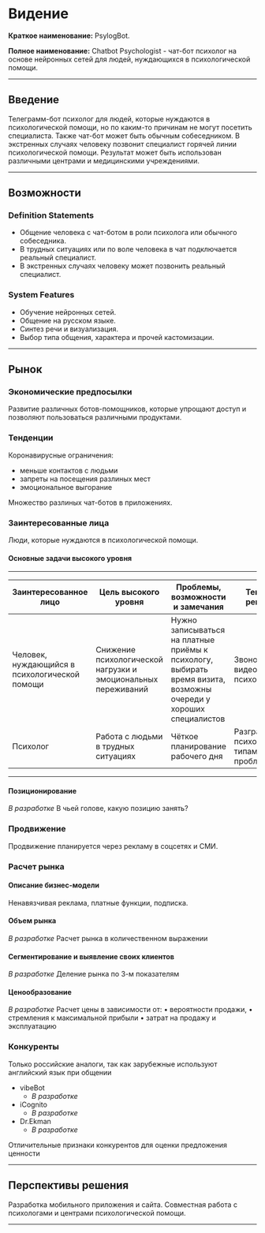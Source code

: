 # Видение

**Краткое наименование:** PsylogBot.

**Полное наименование:** Chatbot Psychologist - чат-бот психолог на основе нейронных сетей для людей, нуждающихся в психологической помощи.

---

## Введение
Телеграмм-бот психолог для людей, которые нуждаются в психологической помощи, но по каким-то причинам не могут посетить специалиста. Также чат-бот может быть обычным собеседником. В экстренных случаях человеку позвонит специалист горячей линии психологической помощи.
Результат может быть использован различными центрами и медицинскими учреждениями.

---

## Возможности

### Definition Statements

- Общение человека с чат-ботом в роли психолога или обычного собеседника.
- В трудных ситуациях или по воле человека в чат подключается реальный специалист.
- В экстренных случаях человеку может позвонить реальный специалист.

### System Features

- Обучение нейронных сетей.
- Общение на русском языке.
- Синтез речи и визуализация.
- Выбор типа общения, характера и прочей кастомизации.

---

## Рынок

### Экономические предпосылки

Развитие различных ботов-помощников, которые упрощают доступ и позволяют пользоваться различными продуктами.

### Тенденции

Коронавирусные ограничения:
- меньше контактов с людьми
- запреты на посещения разлиных мест
- эмоциональное выгорание

Множество разлиных чат-ботов в приложениях.

### Заинтересованные лица

Люди, которые нуждаются в психологической помощи.

#### Основные задачи высокого уровня

---

Заинтересованное лицо | Цель высокого уровня | Проблемы, возможности и замечания | Текущие решения
--- | --- | --- | ---
Человек, нуждающийся в психологической помощи | Снижение психологической нагрузки и эмоциональных переживаний | Нужно записываться на платные приёмы к психологу, выбирать время визита, возможны очереди у хороших специалистов | Звонок или видеосвязь с психологами
Психолог | Работа с людьми в трудных ситуациях | Чёткое планирование рабочего дня | Разграничение психологов по типам проблем

---

#### Позиционирование
*В разработке* В чьей голове, какую позицию занять?

### Продвижение
Продвижение планируется через рекламу в соцсетях и СМИ.

### Расчет рынка

#### Описание бизнес-модели
Ненавязчивая реклама, платные функции, подписка.

#### Объем рынка
*В разработке* Расчет рынка в количественном выражении

#### Сегментирование и выявление своих клиентов
*В разработке* Деление рынка по 3-м показателям

#### Ценообразование
*В разработке*
Расчет цены в зависимости от:
•	вероятности продажи,
•	стремления к максимальной прибыли
•	затрат на продажу и эксплуатацию


### Конкуренты

Только российские аналоги, так как зарубежные используют английский язык при общении

- vibeBot
    - *В разработке*
- iCognito
    - *В разработке*
- Dr.Ekman
    - *В разработке*

Отличительные признаки конкурентов для оценки предложения ценности

---

## Перспективы решения

Разработка мобильного приложения и сайта. Совместная работа с психологами и центрами психологической помощи.

---
